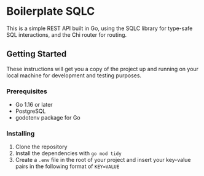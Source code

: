# Boilerplate SQLC

This is a simple REST API built in Go, using the SQLC library for type-safe SQL interactions, and the Chi router for routing.

## Getting Started

These instructions will get you a copy of the project up and running on your local machine for development and testing purposes.

### Prerequisites

- Go 1.16 or later
- PostgreSQL
- godotenv package for Go

### Installing

1. Clone the repository
2. Install the dependencies with `go mod tidy`
3. Create a `.env` file in the root of your project and insert your key-value pairs in the following format of `KEY=VALUE`